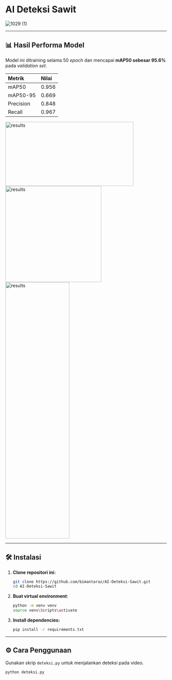 # AI Deteksi Sawit

![1029 (1)](https://github.com/user-attachments/assets/4096c137-f075-42d1-9690-a5a1d3007df7)

---

## 📊 Hasil Performa Model

Model ini ditraining selama 50 *epoch* dan mencapai **mAP50 sebesar 95.6%** pada *validation set*.

| Metrik | Nilai |
| :--- | :--- |
| mAP50 | 0.956 |
| mAP50-95 | 0.669 |
| Precision | 0.848 |
| Recall | 0.967 |

<img width="400" height="200" alt="results" src="https://github.com/user-attachments/assets/2913aca4-f43f-4d66-af28-91975993bf53" />
<br>
<img width="300" height="300" alt="results" src="https://github.com/user-attachments/assets/8bfb8f7b-c64b-4c6d-b9a8-f9fd5d60d7d4" />
<br>
<img width="200" height="800" alt="results" src="https://github.com/user-attachments/assets/73590b34-6c85-458f-92de-182b69c56a79" />

---

## 🛠️ Instalasi

1.  **Clone repositori ini:**
    ```bash
    git clone https://github.com/bimantaraz/AI-Deteksi-Sawit.git
    cd AI-Deteksi-Sawit
    ```

2.  **Buat virtual environment**:
    ```bash
    python -m venv venv
    source venv\Scripts\activate
    ```

3.  **Install dependencies:**
    ```bash
    pip install -r requirements.txt
    ```

---

## ⚙️ Cara Penggunaan

Gunakan skrip `deteksi.py` untuk menjalankan deteksi pada video.

```bash
python deteksi.py
